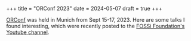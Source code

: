 +++
title = "ORConf 2023"
date = 2024-05-07
draft = true
+++

[ORConf](https://orconf.org/) was held in Munich from Sept 15-17, 2023.
Here are some talks I found interesting, which were recently posted to the [FOSSi Foundation's Youtube channel](https://www.youtube.com/@FOSSiFoundation/videos).

